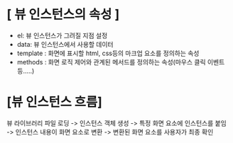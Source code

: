 # [ 뷰 인스턴스의 속성 ]
- el:  뷰 인스턴스가 그려질 지점 설정
- data: 뷰 인스턴스에서 사용할 데이터
- template :  화면에 표시할 html, css등의 마크업 요소를 정의하는 속성
- methods : 화면 로직 제어와 관계된 메서드를 정의하는 속성(마우스 클릭 이벤트 등.....)


# [뷰 인스턴스 흐름]
뷰 라이브러리 파일 로딩 -> 인스턴스 객체 생성 -> 특정 화면 요소에 인스턴스를 붙임 -> 인스턴스 내용이 화면 요소로 변환 -> 변환된 화면 요소를 사용자가 최종 확인